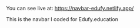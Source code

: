 You can see live at:
https://navbar-edufy.netlify.app/

This is the navbar I coded for Edufy.education
